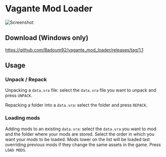 # Vagante Mod Loader

![Screenshot](https://cdn.discordapp.com/attachments/892059047145119765/907628396362760192/mod_loader.png)

## Download (Windows only)

https://github.com/Badoum92/vagante_mod_loader/releases/tag/1.1

## Usage

### Unpack / Repack

Unpacking a ``data.vra`` file: select the ``data.vra`` file you want to unpack and press ``UNPACK``.

Repacking a folder into a ``data.vra``: select the folder and press ``REPACK``.

### Loading mods

Adding mods to an existing ``data.vra``: select the ``data.vra`` you want to mod and the folder where your mods are stored.
Select the order in which you want your mods to be loaded. Mods lower on the list will be loaded last overriding previous mods if they change the same assets in the game.
Press ``LOAD MODS``.

